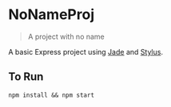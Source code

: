 # NoNameProj

> A project with no name

A basic Express project using [Jade](https://www.npmjs.com/package/jade) and [Stylus](http://stylus-lang.com/).

## To Run

    npm install && npm start

